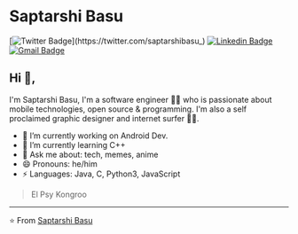 # Saptarshi Basu 
[![Twitter Badge](https://img.shields.io/badge/-@saptarshibasu_-1ca0f1?style=flat-square&labelColor=1ca0f1&logo=twitter&logoColor=white&link=https://twitter.com/saptarshibasu_)](https://twitter.com/saptarshibasu_) [![Linkedin Badge](https://img.shields.io/badge/-saptarshibasu15-blue?style=flat-square&logo=Linkedin&logoColor=white&link=https://www.linkedin.com/in/saptarshibasu15/)](https://www.linkedin.com/in/saptarshibasu15/)[![Gmail Badge](https://img.shields.io/badge/-123saptarshi.basu@gmail.com-c14438?style=flat-square&logo=Gmail&logoColor=white&link=mailto:123saptarshi.basu@gmail.com)](mailto:123saptarshi.basu@gmail.com)

## Hi 👋, 
I'm Saptarshi Basu, I'm a software engineer 👨‍💻 who is passionate about mobile technologies, open source & programming. I'm also a self proclaimed graphic designer and internet surfer 
🏄‍♂️. 

- 🔭 I’m currently working on Android Dev.
- 🌱 I’m currently learning C++
- 💬 Ask me about: tech, memes, anime
- 😄 Pronouns: he/him
-  ⚡ Languages: Java, C, Python3, JavaScript


> El Psy Kongroo


---
⭐️ From [Saptarshi Basu](https://github.com/saptarshibasu15)

